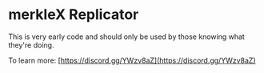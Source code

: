 merkleX Replicator
==================

This is very early code and should only be used by those knowing what they're doing.

To learn more: [https://discord.gg/YWzv8aZ](https://discord.gg/YWzv8aZ)
